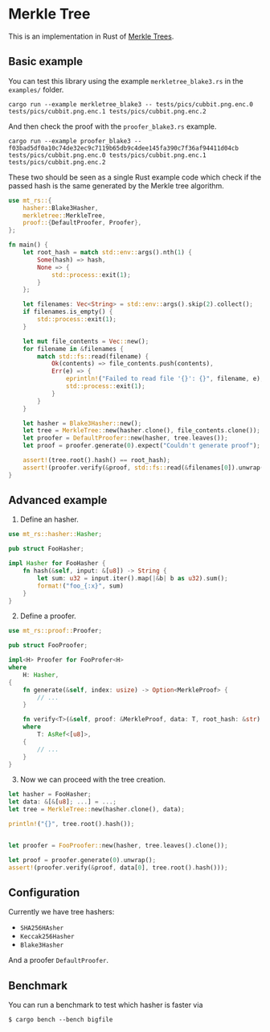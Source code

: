 # Merkle Tree

This is an implementation in Rust of [Merkle
Trees](https://search.proquest.com/openview/1ae50982b34bee7e3f1b8e232bb98e42/1?pq-origsite=gscholar&cbl=18750&diss=y).

## Basic example

You can test this library using the example `merkletree_blake3.rs` in the
`examples/` folder.

```
cargo run --example merkletree_blake3 -- tests/pics/cubbit.png.enc.0 tests/pics/cubbit.png.enc.1 tests/pics/cubbit.png.enc.2
```

And then check the proof with the `proofer_blake3.rs` example.

```
cargo run --example proofer_blake3 -- f03bad5df0a10c74de32ec9c7119b65db9c4dee145fa390c7f36af94411d04cb tests/pics/cubbit.png.enc.0 tests/pics/cubbit.png.enc.1 tests/pics/cubbit.png.enc.2
```

These two should be seen as a single Rust example code which check if the passed
hash is the same generated by the Merkle tree algorithm.

```rust
use mt_rs::{
    hasher::Blake3Hasher,
    merkletree::MerkleTree,
    proof::{DefaultProofer, Proofer},
};

fn main() {
    let root_hash = match std::env::args().nth(1) {
        Some(hash) => hash,
        None => {
            std::process::exit(1);
        }
    };

    let filenames: Vec<String> = std::env::args().skip(2).collect();
    if filenames.is_empty() {
        std::process::exit(1);
    }

    let mut file_contents = Vec::new();
    for filename in &filenames {
        match std::fs::read(filename) {
            Ok(contents) => file_contents.push(contents),
            Err(e) => {
                eprintln!("Failed to read file '{}': {}", filename, e);
                std::process::exit(1);
            }
        }
    }

    let hasher = Blake3Hasher::new();
    let tree = MerkleTree::new(hasher.clone(), file_contents.clone());
    let proofer = DefaultProofer::new(hasher, tree.leaves());
    let proof = proofer.generate(0).expect("Couldn't generate proof");

    assert!(tree.root().hash() == root_hash);
    assert!(proofer.verify(&proof, std::fs::read(&filenames[0]).unwrap(), tree.root().hash()));
}
```

## Advanced example

1. Define an hasher.

```rust
use mt_rs::hasher::Hasher;

pub struct FooHasher;

impl Hasher for FooHasher {
    fn hash(&self, input: &[u8]) -> String {
        let sum: u32 = input.iter().map(|&b| b as u32).sum();
        format!("foo_{:x}", sum)
    }
}
```

2. Define a proofer.

```rust
use mt_rs::proof::Proofer;

pub struct FooProofer;

impl<H> Proofer for FooProfer<H>
where
    H: Hasher,
{
    fn generate(&self, index: usize) -> Option<MerkleProof> {
        // ...
    }

    fn verify<T>(&self, proof: &MerkleProof, data: T, root_hash: &str) -> bool
    where
        T: AsRef<[u8]>,
    {
        // ...
    }
}
```

3. Now we can proceed with the tree creation.

```rust
let hasher = FooHasher;
let data: &[&[u8]; ...] = ...;
let tree = MerkleTree::new(hasher.clone(), data);

println!("{}", tree.root().hash());


let proofer = FooProofer::new(hasher, tree.leaves().clone());

let proof = proofer.generate(0).unwrap();
assert!(proofer.verify(&proof, data[0], tree.root().hash()));
```

## Configuration

Currently we have tree hashers:

- `SHA256HAsher`
- `Keccak256Hasher`
- `Blake3Hasher`

And a proofer `DefaultProofer`.

## Benchmark

You can run a benchmark to test which hasher is faster via

```
$ cargo bench --bench bigfile
```
